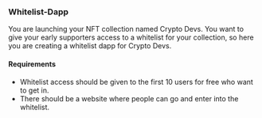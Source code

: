 ### Whitelist-Dapp

You are launching your NFT collection named Crypto Devs. You want to give your early supporters access to a whitelist for your collection, so here you are creating a whitelist dapp for Crypto Devs.

#### Requirements

- Whitelist access should be given to the first 10 users for free who want to get in.
- There should be a website where people can go and enter into the whitelist.

